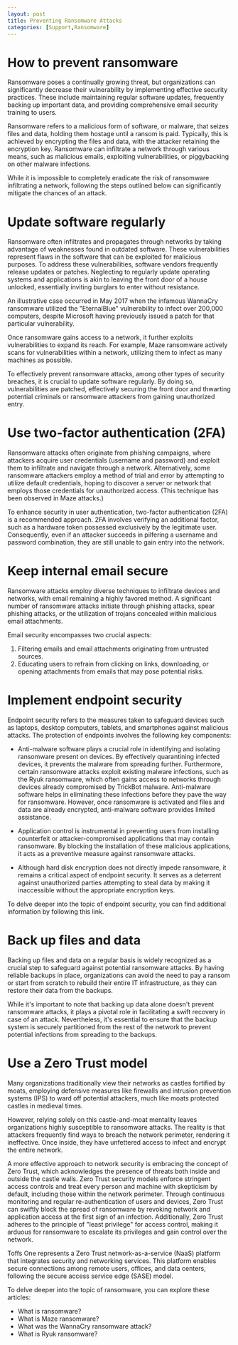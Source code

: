 ```yaml
---
layout: post
title: Preventing Ransomware Attacks
categories: [Support,Ransomware]
---
```

# How to prevent ransomware
Ransomware poses a continually growing threat, but organizations can significantly decrease their vulnerability by implementing effective security practices. These include maintaining regular software updates, frequently backing up important data, and providing comprehensive email security training to users.

Ransomware refers to a malicious form of software, or malware, that seizes files and data, holding them hostage until a ransom is paid. Typically, this is achieved by encrypting the files and data, with the attacker retaining the encryption key. Ransomware can infiltrate a network through various means, such as malicious emails, exploiting vulnerabilities, or piggybacking on other malware infections.

While it is impossible to completely eradicate the risk of ransomware infiltrating a network, following the steps outlined below can significantly mitigate the chances of an attack.

# Update software regularly
Ransomware often infiltrates and propagates through networks by taking advantage of weaknesses found in outdated software. These vulnerabilities represent flaws in the software that can be exploited for malicious purposes. To address these vulnerabilities, software vendors frequently release updates or patches. Neglecting to regularly update operating systems and applications is akin to leaving the front door of a house unlocked, essentially inviting burglars to enter without resistance.

An illustrative case occurred in May 2017 when the infamous WannaCry ransomware utilized the "EternalBlue" vulnerability to infect over 200,000 computers, despite Microsoft having previously issued a patch for that particular vulnerability.

Once ransomware gains access to a network, it further exploits vulnerabilities to expand its reach. For example, Maze ransomware actively scans for vulnerabilities within a network, utilizing them to infect as many machines as possible.

To effectively prevent ransomware attacks, among other types of security breaches, it is crucial to update software regularly. By doing so, vulnerabilities are patched, effectively securing the front door and thwarting potential criminals or ransomware attackers from gaining unauthorized entry.

# Use two-factor authentication (2FA)
Ransomware attacks often originate from phishing campaigns, where attackers acquire user credentials (username and password) and exploit them to infiltrate and navigate through a network. Alternatively, some ransomware attackers employ a method of trial and error by attempting to utilize default credentials, hoping to discover a server or network that employs those credentials for unauthorized access. (This technique has been observed in Maze attacks.)

To enhance security in user authentication, two-factor authentication (2FA) is a recommended approach. 2FA involves verifying an additional factor, such as a hardware token possessed exclusively by the legitimate user. Consequently, even if an attacker succeeds in pilfering a username and password combination, they are still unable to gain entry into the network.

# Keep internal email secure
Ransomware attacks employ diverse techniques to infiltrate devices and networks, with email remaining a highly favored method. A significant number of ransomware attacks initiate through phishing attacks, spear phishing attacks, or the utilization of trojans concealed within malicious email attachments.

Email security encompasses two crucial aspects:

1. Filtering emails and email attachments originating from untrusted sources.
2. Educating users to refrain from clicking on links, downloading, or opening attachments from emails that may pose potential risks.

# Implement endpoint security
Endpoint security refers to the measures taken to safeguard devices such as laptops, desktop computers, tablets, and smartphones against malicious attacks. The protection of endpoints involves the following key components:

* Anti-malware software plays a crucial role in identifying and isolating ransomware present on devices. By effectively quarantining infected devices, it prevents the malware from spreading further. Furthermore, certain ransomware attacks exploit existing malware infections, such as the Ryuk ransomware, which often gains access to networks through devices already compromised by TrickBot malware. Anti-malware software helps in eliminating these infections before they pave the way for ransomware. However, once ransomware is activated and files and data are already encrypted, anti-malware software provides limited assistance.

* Application control is instrumental in preventing users from installing counterfeit or attacker-compromised applications that may contain ransomware. By blocking the installation of these malicious applications, it acts as a preventive measure against ransomware attacks.

* Although hard disk encryption does not directly impede ransomware, it remains a critical aspect of endpoint security. It serves as a deterrent against unauthorized parties attempting to steal data by making it inaccessible without the appropriate encryption keys.

To delve deeper into the topic of endpoint security, you can find additional information by following this link.

# Back up files and data
Backing up files and data on a regular basis is widely recognized as a crucial step to safeguard against potential ransomware attacks. By having reliable backups in place, organizations can avoid the need to pay a ransom or start from scratch to rebuild their entire IT infrastructure, as they can restore their data from the backups.

While it's important to note that backing up data alone doesn't prevent ransomware attacks, it plays a pivotal role in facilitating a swift recovery in case of an attack. Nevertheless, it's essential to ensure that the backup system is securely partitioned from the rest of the network to prevent potential infections from spreading to the backups.

# Use a Zero Trust model
Many organizations traditionally view their networks as castles fortified by moats, employing defensive measures like firewalls and intrusion prevention systems (IPS) to ward off potential attackers, much like moats protected castles in medieval times.

However, relying solely on this castle-and-moat mentality leaves organizations highly susceptible to ransomware attacks. The reality is that attackers frequently find ways to breach the network perimeter, rendering it ineffective. Once inside, they have unfettered access to infect and encrypt the entire network.

A more effective approach to network security is embracing the concept of Zero Trust, which acknowledges the presence of threats both inside and outside the castle walls. Zero Trust security models enforce stringent access controls and treat every person and machine with skepticism by default, including those within the network perimeter. Through continuous monitoring and regular re-authentication of users and devices, Zero Trust can swiftly block the spread of ransomware by revoking network and application access at the first sign of an infection. Additionally, Zero Trust adheres to the principle of "least privilege" for access control, making it arduous for ransomware to escalate its privileges and gain control over the network.

Toffs One represents a Zero Trust network-as-a-service (NaaS) platform that integrates security and networking services. This platform enables secure connections among remote users, offices, and data centers, following the secure access service edge (SASE) model.

To delve deeper into the topic of ransomware, you can explore these articles:

* What is ransomware?
* What is Maze ransomware?
* What was the WannaCry ransomware attack?
* What is Ryuk ransomware?